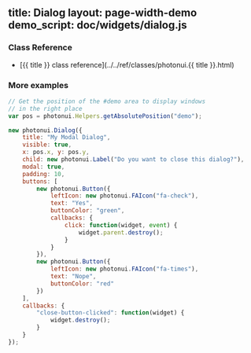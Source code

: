 title: Dialog
layout: page-width-demo
demo_script: doc/widgets/dialog.js
---

### Class Reference

* [{{ title }} class reference](../../ref/classes/photonui.{{ title }}.html)


### More examples

```javascript
// Get the position of the #demo area to display windows
// in the right place
var pos = photonui.Helpers.getAbsolutePosition("demo");

new photonui.Dialog({
    title: "My Modal Dialog",
    visible: true,
    x: pos.x, y: pos.y,
    child: new photonui.Label("Do you want to close this dialog?"),
    modal: true,
    padding: 10,
    buttons: [
        new photonui.Button({
            leftIcon: new photonui.FAIcon("fa-check"),
            text: "Yes",
            buttonColor: "green",
            callbacks: {
                click: function(widget, event) {
                    widget.parent.destroy();
                }
            }
        }),
        new photonui.Button({
            leftIcon: new photonui.FAIcon("fa-times"),
            text: "Nope",
            buttonColor: "red"
        })
    ],
    callbacks: {
        "close-button-clicked": function(widget) {
            widget.destroy();
        }
    }
});
```
